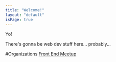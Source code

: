 ```yaml
---
title: "Welcome!"
layout: "default"
isPage: true
---
```


Yo!

There's gonna be web dev stuff here... probably...

#Organizations
[Front End Meetup](org/fencsd)